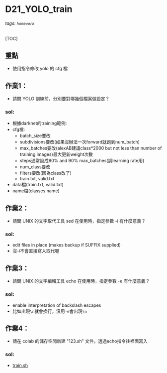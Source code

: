 # D21_YOLO_train
###### tags: `homework`
[TOC]
## 重點
- 使用指令修改 yolo 的 cfg 檔

## 作業1：
- 請問 YOLO 訓練前，分別要對哪幾個檔案做設定？
### sol:
- 根據darknet的training範例:
- cfg檔:
    - batch_size要改
    - subdivisions要改(如果沒辦法一次forward就跑到num_batch)
    - max_batches要改(alexAB建議class*2000 but not less than number of training images)最大更新weight次數
    - steps通常設成80% and 90% max_batches(調learning rate用)
    - num_class要改
    - filters要改(因為class改了)
    - train.txt, valid.txt
- data檔(train.txt, valid.txt)
- name檔(classes name)
## 作業2：
- 請問 UNIX 的文字取代工具 sed 在使用時，指定參數 -i 有什麼意義？
### sol:
- edit files in place (makes backup if SUFFIX supplied)
- 沒-i不會直接寫入取代喔
## 作業3：
- 請問 UNIX 的文字編輯工具 echo 在使用時，指定參數 -e 有什麼意義？
### sol:
- enable interpretation of backslash escapes
- 比如出現`\n`就會換行，沒用`-e`會出現`\n`
## 作業4：
- 請在 colab 的儲存空間新建 "123.sh" 文件，透過echo指令往裡面寫入
### sol:
- [train.sh](https://github.com/chihpy/AIOT/blob/main/D21_YOLO_train/create_cfg.sh)